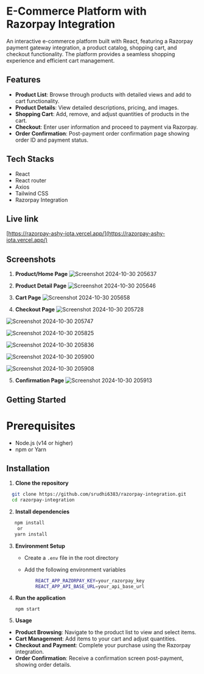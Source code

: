 # E-Commerce Platform with Razorpay Integration


An interactive e-commerce platform built with React, featuring a Razorpay payment gateway integration, a product catalog, shopping cart, and checkout functionality. The platform provides a seamless shopping experience and efficient cart management.

## Features
- **Product List**: Browse through products with detailed views and add to cart functionality.
- **Product Details**: View detailed descriptions, pricing, and images.
- **Shopping Cart**: Add, remove, and adjust quantities of products in the cart.
- **Checkout**: Enter user information and proceed to payment via Razorpay.
- **Order Confirmation**: Post-payment order confirmation page showing order ID and payment status.

## Tech Stacks
  - React
  - React router
  - Axios
  - Tailwind CSS
  - Razorpay Integration
## Live link
   [https://razorpay-ashy-iota.vercel.app/](https://razorpay-ashy-iota.vercel.app/)

## Screenshots

1. **Product/Home Page**
![Screenshot 2024-10-30 205637](https://github.com/user-attachments/assets/d7f2f987-5ce4-4fe3-b584-52ad9fcde68a)

2. **Product Detail Page**
![Screenshot 2024-10-30 205646](https://github.com/user-attachments/assets/f6e1dd52-2079-4d77-a830-3a636743abe0)

3. **Cart Page**
![Screenshot 2024-10-30 205658](https://github.com/user-attachments/assets/2806d92c-43d7-4b72-9d14-3dada98c4a9d)

4. **Checkout Page**
![Screenshot 2024-10-30 205728](https://github.com/user-attachments/assets/4a1dc11f-1b36-4024-8b51-577c237e40e1)

![Screenshot 2024-10-30 205747](https://github.com/user-attachments/assets/190500df-94ee-456e-8380-5ebc91b738a9)

![Screenshot 2024-10-30 205825](https://github.com/user-attachments/assets/9d8b3448-f7a1-413a-995e-a342daf7bfeb)

![Screenshot 2024-10-30 205836](https://github.com/user-attachments/assets/38755082-b77e-4e18-bef8-16a9dd063098)

![Screenshot 2024-10-30 205900](https://github.com/user-attachments/assets/c817cef6-0be6-48bf-a419-1eb376d652b6)

![Screenshot 2024-10-30 205908](https://github.com/user-attachments/assets/ce12b868-e69c-4bc4-bf29-f228b3c01685)

5. **Confirmation Page**
![Screenshot 2024-10-30 205913](https://github.com/user-attachments/assets/4ec426c4-f1b9-4971-827c-3a539e838ff8)



## Getting Started

# Prerequisites
- Node.js (v14 or higher)
- npm or Yarn

## Installation
1. **Clone the repository**
   
 ```bash
   git clone https://github.com/srudhi6383/razorpay-integration.git
   cd razorpay-integration
```

2. **Install dependencies**

 ``` bash
    npm install
     or
    yarn install
```

3. **Environment Setup**
   - Create a ```.env``` file in the root directory
   - Add the following environment variables

     ``` bash
         REACT_APP_RAZORPAY_KEY=your_razorpay_key
         REACT_APP_API_BASE_URL=your_api_base_url
     ```

 4. **Run the application**
     
       ``` npm start ```

5. **Usage**
  - **Product Browsing**: Navigate to the product list to view and select items.
  - **Cart Management**: Add items to your cart and adjust quantities.
  - **Checkout and Payment**: Complete your purchase using the Razorpay integration.
  - **Order Confirmation**: Receive a confirmation screen post-payment, showing order details. 




   
